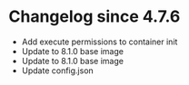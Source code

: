 # Changelog since 4.7.6
- Add execute permissions to container init 
- Update to 8.1.0 base image 
- Update to 8.1.0 base image 
- Update config.json 
